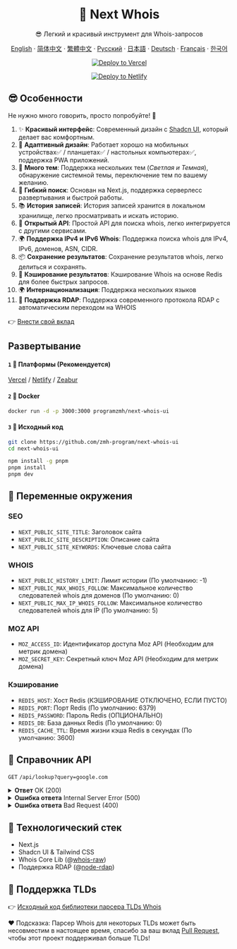 <div align="center">

# 🧪 Next Whois

😎 Легкий и красивый инструмент для Whois-запросов

[English](README.md) · [简体中文](docs/README_CN.md) · [繁體中文](docs/README_TW.md) · [Русский](docs/README_RU.md) · [日本語](docs/README_JP.md) · [Deutsch](docs/README_DE.md) · [Français](docs/README_FR.md) · [한국어](docs/README_KR.md)

[![Deploy to Vercel](https://vercel.com/button)](https://vercel.com/import/project?template=https://github.com/zmh-program/next-whois-ui)

[![Deploy to Netlify](https://www.netlify.com/img/deploy/button.svg)](https://app.netlify.com/start/deploy?repository=https://github.com/zmh-program/next-whois-ui)

</div>

## 😎 Особенности

Не нужно много говорить, просто попробуйте! 🥳

1. ✨ **Красивый интерфейс**: Современный дизайн с [Shadcn UI](https://ui.shadcn.com), который делает вас комфортным.
2. 📱 **Адаптивный дизайн**: Работает хорошо на мобильных устройствах✅ / планшетах✅ / настольных компьютерах✅, поддержка PWA приложений.
3. 🌈 **Много тем**: Поддержка нескольких тем (*Светлая и Темная*), обнаружение системной темы, переключение тем по вашему желанию.
4. 🚀 **Гибкий поиск**: Основан на Next.js, поддержка серверлесс развертывания и быстрой работы.
5. 📚 **История записей**: История записей хранится в локальном хранилище, легко просматривать и искать историю.
6. 📡 **Открытый API**: Простой API для поиска whois, легко интегрируется с другими сервисами.
7. 🌍 **Поддержка IPv4 и IPv6 Whois**: Поддержка поиска whois для IPv4, IPv6, доменов, ASN, CIDR.
8. 📦 **Сохранение результатов**: Сохранение результатов whois, легко делиться и сохранять.
9. 📡 **Кэширование результатов**: Кэширование Whois на основе Redis для более быстрых запросов.
10. 🌍 **Интернационализация**: Поддержка нескольких языков
11. 🚀 **Поддержка RDAP**: Поддержка современного протокола RDAP с автоматическим переходом на WHOIS

👉 [Внести свой вклад](https://github.com/zmh-program/next-whois-ui/pulls)

## Развертывание

#### `1` 🚀 Платформы (Рекомендуется)

[Vercel](https://vercel.com/import/project?template=https://github.com/zmh-program/next-whois-ui) / [Netlify](https://app.netlify.com/start/deploy?repository=https://github.com/zmh-program/next-whois-ui) / [Zeabur](https://zeabur.com/templates/UHCCCT)

#### `2` 🐳 Docker

```bash
docker run -d -p 3000:3000 programzmh/next-whois-ui
```

#### `3` 🔨 Исходный код

```bash
git clone https://github.com/zmh-program/next-whois-ui
cd next-whois-ui

npm install -g pnpm
pnpm install
pnpm dev
```

## 📏 Переменные окружения

### SEO

- `NEXT_PUBLIC_SITE_TITLE`: Заголовок сайта
- `NEXT_PUBLIC_SITE_DESCRIPTION`: Описание сайта
- `NEXT_PUBLIC_SITE_KEYWORDS`: Ключевые слова сайта

### WHOIS

- `NEXT_PUBLIC_HISTORY_LIMIT`: Лимит истории (По умолчанию: -1)
- `NEXT_PUBLIC_MAX_WHOIS_FOLLOW`: Максимальное количество следователей whois для доменов (По умолчанию: 0)
- `NEXT_PUBLIC_MAX_IP_WHOIS_FOLLOW`: Максимальное количество следователей whois для IP (По умолчанию: 5)

### MOZ API
- `MOZ_ACCESS_ID`: Идентификатор доступа Moz API (Необходим для метрик домена)
- `MOZ_SECRET_KEY`: Секретный ключ Moz API (Необходим для метрик домена)

### Кэширование

- `REDIS_HOST`: Хост Redis (КЭШИРОВАНИЕ ОТКЛЮЧЕНО, ЕСЛИ ПУСТО)
- `REDIS_PORT`: Порт Redis (По умолчанию: 6379)
- `REDIS_PASSWORD`: Пароль Redis (ОПЦИОНАЛЬНО)
- `REDIS_DB`: База данных Redis (По умолчанию: 0)
- `REDIS_CACHE_TTL`: Время жизни кэша Redis в секундах (По умолчанию: 3600)

## 📝 Справочник API

`GET` `/api/lookup?query=google.com`

<details>
<summary><strong>Ответ</strong> OK (200)</summary>

```json
{
  "time": 1.547,
  "status": true,
  "cached": false,
  "source": "rdap",
  "result": {
    "domain": "GOOGLE.COM",
    "registrar": "MarkMonitor Inc.",
    "registrarURL": "http://www.markmonitor.com",
    "ianaId": "292",
    "whoisServer": "whois.markmonitor.com",
    "updatedDate": "2019-09-09T15:39:04.000Z",
    "creationDate": "1997-09-15T04:00:00.000Z",
    "expirationDate": "2028-09-14T04:00:00.000Z",
    "status": [
      {
        "status": "clientDeleteProhibited",
        "url": "https://icann.org/epp#clientDeleteProhibited"
      },
      {
        "status": "clientTransferProhibited",
        "url": "https://icann.org/epp#clientTransferProhibited"
      },
      {
        "status": "clientUpdateProhibited",
        "url": "https://icann.org/epp#clientUpdateProhibited"
      },
      {
        "status": "serverDeleteProhibited",
        "url": "https://icann.org/epp#serverDeleteProhibited"
      },
      {
        "status": "serverTransferProhibited",
        "url": "https://icann.org/epp#serverTransferProhibited"
      },
      {
        "status": "serverUpdateProhibited",
        "url": "https://icann.org/epp#serverUpdateProhibited"
      }
    ],
    "nameServers": [
      "NS1.GOOGLE.COM",
      "NS2.GOOGLE.COM",
      "NS3.GOOGLE.COM",
      "NS4.GOOGLE.COM"
    ],
    "registrantOrganization": "Unknown",
    "registrantProvince": "Unknown",
    "registrantCountry": "Unknown",
    "registrantPhone": "+1 2086851750",
    "registrantEmail": "Unknown",
    "rawWhoisContent": "...",
    "rawRdapContent": "..."
  }
}
```

</details>

<details>
<summary><strong>Ошибка ответа</strong> Internal Server Error (500)</summary>

```json
{
  "time": 0.609,
  "status": false,
  "error": "No match for domain google.notfound (e.g. domain is not registered)"
}
```

</details>

<details>
<summary><strong>Ошибка ответа</strong> Bad Request (400)</summary>

```json
{
  "time": -1,
  "status": false,
  "error": "Query is required"
}
```

</details>

## 🧠 Технологический стек

- Next.js
- Shadcn UI & Tailwind CSS
- Whois Core Lib (@[whois-raw](https://www.npmjs.com/package/whois-raw))
- Поддержка RDAP (@[node-rdap](https://www.npmjs.com/package/node-rdap))

## 💪 Поддержка TLDs

👉 [Исходный код библиотеки парсера TLDs Whois](./src/lib/whois/lib.ts)

❤ Подсказка: Парсер Whois для некоторых TLDs может быть несовместим в настоящее время, спасибо за ваш вклад [Pull Request](https://github.com/zmh-program/next-whois-ui/pulls), чтобы этот проект поддерживал больше TLDs!
